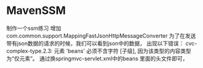 # MavenSSM
制作一个ssm练习
增加com.common.support.MappingFastJsonHttpMessageConverter 为了在发送带有json数据的请求的时候，我们可以看到json中的数据，
出现以下错误： cvc-complex-type.2.3: 元素 'beans' 必须不含字符 [子级], 因为该类型的内容类型为“仅元素”。  通过换springmvc-servlet.xml中的beans 里面的头文件即可，
